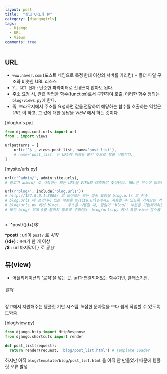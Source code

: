 ```yaml
---
layout: post
title:  "장고 URL과 뷰"
category: [djangogirls]
tags:
  - Django
  - URL
  - Views
comments: true
---
```


## URL
- `www.naver.com` (포스트 네임으로 특정 한대 이상의 서버를 가리킴) \+ 폴더 파일 구조와 비슷한 URL 리소스
- ?... `GET 인자` : 단순한 파라미터로 신경쓰지 않아도 된다.
- 주소 요청 시, 관련 작업을 함수(function)로서 구현하여 호출. 이러한 함수 정의는 `blog/views.py`에 한다.  
- 즉, 브라우저에서 주소를 요청하면 값을 전달하여 해당하는 함수를 호출하는 역할은 *URL* 이 하고, 그 값에 대한 응답을 *VIEW* 에서 하는 것이다.

[blog/urls.py]
```python
from django.conf.urls import url
from . import views

urlpatterns = [
    url(r'^$', views.post_list, name='post_list'),
    # name='post_list' 는 URL에 이름을 붙인 것으로 뷰를 식별한다.
]
```

[mysite/urls.py]
```python
url(r'^admin/', admin.site.urls),
# 장고가 admin/ 로 시작하는 모든 URL을 VIEW와 대조하여 찾아낸다. URL은 무수히 많으므로 정규표현식을 사용한다.

url(r'blog/', include('blog.urls')),
# http://127.0.0.1:8000/ 로 들어오는 모든 접속 요청을 blog.urls 로 전송
# blog.urls 에 정의되어 있는 부분을 mysite.urls에서도 사용할 수 있도록 가져오는 역할 : include
# blog/urls.py 에서 blog/... 주소를 사용할 때, 일일이 'blog/' 부분을 기입해야하는데, mysite/urls.py 에서 선언하면 그러한 수고를 덜 수 있다.
# 또한 blog/ 뒤에 $를 붙이지 않도록 주의한다. blog/urls.py 에서 특정 view 함수를 연결할 때에만 붙여준다.
```
<br>
 > `^post/(]d+)/$`

**^post/** : url이 `post/` 로 *시작* <br>
**(\\d+)** : `숫자`가 한 개 이상 <br>
**/$** : url 마지막이 `/` 로 *끝남*

## 뷰(view)
- 어플리케이션의 '로직'을 넣는 곳. url과 연결되어있는 함수기반, 클래스기반. <br>

###### 렌더
장고에서 지원해주는 템플릿 기반 시스템, 복잡한 문자열을 보다 쉽게 작업할 수 있도록 도와줌

[blog/view.py]
```python
from django.http import HttpResponse
from django.shortcuts import render

def post_list(request):
  return render(request, 'blog/post_list.html') # Template Loader
```

하지만 아직 `blog/template/blog/post_list.html` 을 아직 안 만들었기 때문에 템플릿 오류 발생
